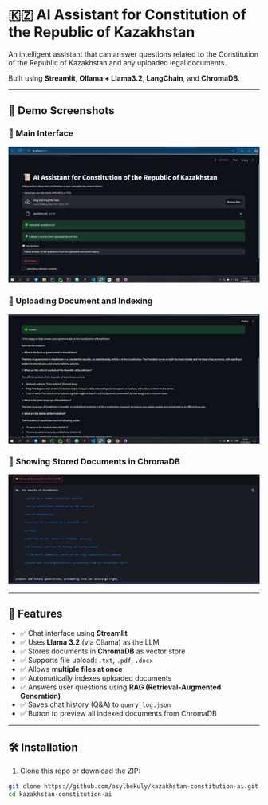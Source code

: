 # 🇰🇿 AI Assistant for Constitution of the Republic of Kazakhstan

An intelligent assistant that can answer questions related to the Constitution of the Republic of Kazakhstan and any uploaded legal documents.

Built using **Streamlit**, **Ollama + Llama3.2**, **LangChain**, and **ChromaDB**.

---

## 📸 Demo Screenshots

### 🧠 Main Interface
![Main Interface](screenshots/screenshot_1_main.png)

### 📎 Uploading Document and Indexing
![Upload File](screenshots/screenshot_2_upload.png)

### 📂 Showing Stored Documents in ChromaDB
![ChromaDB Documents](screenshots/screenshot_3_chromadb.png)

---

## 🚀 Features

- ✅ Chat interface using **Streamlit**
- ✅ Uses **Llama 3.2** (via Ollama) as the LLM
- ✅ Stores documents in **ChromaDB** as vector store
- ✅ Supports file upload: `.txt`, `.pdf`, `.docx`
- ✅ Allows **multiple files at once**
- ✅ Automatically indexes uploaded documents
- ✅ Answers user questions using **RAG (Retrieval-Augmented Generation)**
- ✅ Saves chat history (Q&A) to `query_log.json`
- ✅ Button to preview all indexed documents from ChromaDB

---

## 🛠️ Installation

1. Clone this repo or download the ZIP:
```bash
git clone https://github.com/asylbekuly/kazakhstan-constitution-ai.git
cd kazakhstan-constitution-ai
